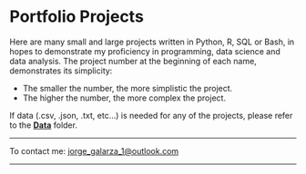 # Portfolio Projects

Here are many small and large projects written in Python, R, SQL or Bash, in hopes to demonstrate my proficiency in programming, data science and data analysis. The project number at the beginning of each name, demonstrates its simplicity:  
  - The smaller the number, the more simplistic the project.
  - The higher the number, the more complex the project.  

If data (.csv, .json, .txt, etc...) is needed for any of the projects, please refer to the [**Data**](https://github.com/jorgegalarza1/Portfolio_Projects/tree/main/Data) folder.

---

To contact me: jorge_galarza_1@outlook.com

---
